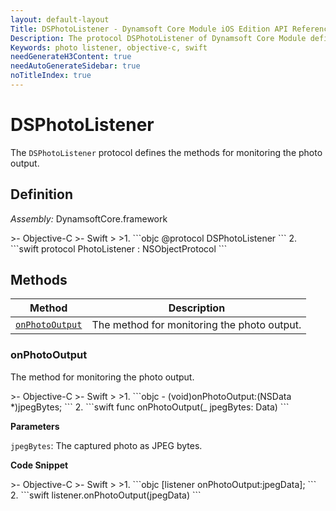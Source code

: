 ```yaml
---
layout: default-layout
Title: DSPhotoListener - Dynamsoft Core Module iOS Edition API Reference
Description: The protocol DSPhotoListener of Dynamsoft Core Module defines the methods for monitoring the photo output.
Keywords: photo listener, objective-c, swift
needGenerateH3Content: true
needAutoGenerateSidebar: true
noTitleIndex: true
---
```


# DSPhotoListener

The `DSPhotoListener` protocol defines the methods for monitoring the photo output.

## Definition

*Assembly:* DynamsoftCore.framework

<div class="sample-code-prefix"></div>
>- Objective-C
>- Swift
>
>1. 
```objc
@protocol DSPhotoListener <NSObject>
```
2. 
```swift
protocol PhotoListener : NSObjectProtocol
```

## Methods
| Method | Description |
|------- |-------------|
| [`onPhotoOutput`](#onphotooutput) | The method for monitoring the photo output. |

### onPhotoOutput

The method for monitoring the photo output.

<div class="sample-code-prefix"></div>
>- Objective-C
>- Swift
>
>1. 
```objc
- (void)onPhotoOutput:(NSData *)jpegBytes;
```
2. 
```swift
func onPhotoOutput(_ jpegBytes: Data)
```

**Parameters**

`jpegBytes`: The captured photo as JPEG bytes.

**Code Snippet**

<div class="sample-code-prefix"></div>
>- Objective-C
>- Swift
>
>1. 
```objc
[listener onPhotoOutput:jpegData];
```
2. 
```swift
listener.onPhotoOutput(jpegData)
```

